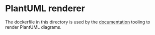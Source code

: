 # PlantUML renderer

The dockerfile in this directory is used by the [documentation](../../documentation)
tooling to render PlantUML diagrams.
